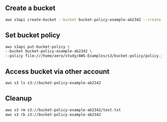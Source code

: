 ## Create a bucket
```sh
aws s3api create-bucket --bucket bucket-policy-example-ab2342 --create-bucket-configuration LocationConstraint=ap-northeast-1 
```

## Set bucket policy
```sh
aws s3api put-bucket-policy \
--bucket bucket-policy-example-ab2342 \
--policy file:///home/aero/study/AWS-Examples/s3/bucket-policy/policy.json
```

## Access bucket via other account
```sh
aws s3 ls s3://bucket-policy-example-ab2342
```

## Cleanup
```sh
aws s3 rm s3://bucket-policy-example-ab2342/test.txt
aws s3 rb s3://bucket-policy-example-ab2342
```
